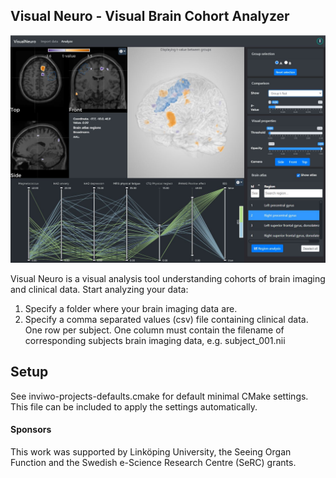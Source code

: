 ## Visual Neuro - Visual Brain Cohort Analyzer

<div>

![](docs/images/screenshot.jpg)

</div>

Visual Neuro is a visual analysis tool understanding cohorts of brain imaging and clinical data.
Start analyzing your data:
1. Specify a folder where your brain imaging data are.
2. Specify a comma separated values (csv) file containing clinical data. One row per subject. One column must contain the filename of corresponding subjects brain imaging data, e.g. subject_001.nii

## Setup

See inviwo-projects-defaults.cmake for default minimal CMake settings. This file can be included to apply the settings automatically.


#### Sponsors
This work was supported by Linköping University, the Seeing Organ Function and the Swedish e-Science Research Centre (SeRC) grants.

